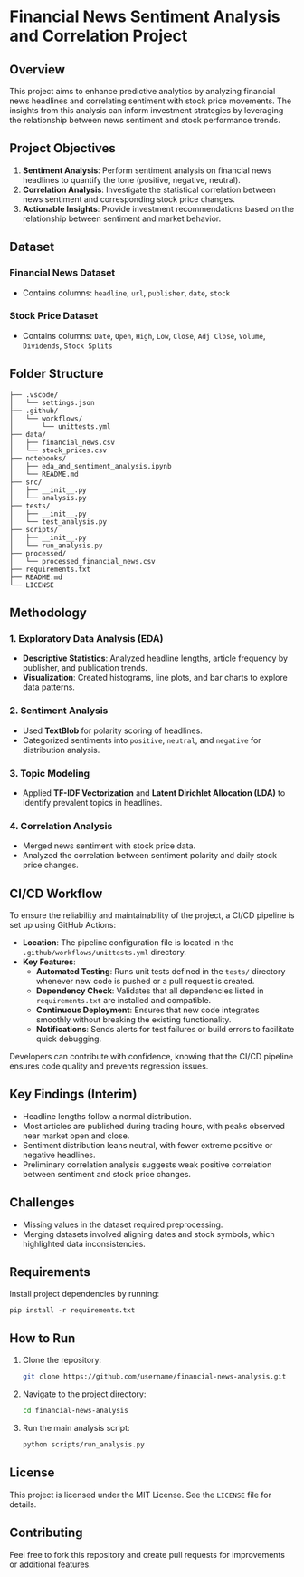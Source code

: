 # Financial News Sentiment Analysis and Correlation Project

## Overview

This project aims to enhance predictive analytics by analyzing financial news headlines and correlating sentiment with stock price movements. The insights from this analysis can inform investment strategies by leveraging the relationship between news sentiment and stock performance trends.

## Project Objectives

1. **Sentiment Analysis**: Perform sentiment analysis on financial news headlines to quantify the tone (positive, negative, neutral).
2. **Correlation Analysis**: Investigate the statistical correlation between news sentiment and corresponding stock price changes.
3. **Actionable Insights**: Provide investment recommendations based on the relationship between sentiment and market behavior.

## Dataset

### Financial News Dataset

- Contains columns: `headline`, `url`, `publisher`, `date`, `stock`

### Stock Price Dataset

- Contains columns: `Date`, `Open`, `High`, `Low`, `Close`, `Adj Close`, `Volume`, `Dividends`, `Stock Splits`

## Folder Structure

```
├── .vscode/
│   └── settings.json
├── .github/
│   └── workflows/
│       └── unittests.yml
├── data/
│   ├── financial_news.csv
│   └── stock_prices.csv
├── notebooks/
│   ├── eda_and_sentiment_analysis.ipynb
│   └── README.md
├── src/
│   ├── __init__.py
│   └── analysis.py
├── tests/
│   ├── __init__.py
│   └── test_analysis.py
├── scripts/
│   ├── __init__.py
│   └── run_analysis.py
├── processed/
│   └── processed_financial_news.csv
├── requirements.txt
├── README.md
└── LICENSE
```

## Methodology

### 1. Exploratory Data Analysis (EDA)

- **Descriptive Statistics**: Analyzed headline lengths, article frequency by publisher, and publication trends.
- **Visualization**: Created histograms, line plots, and bar charts to explore data patterns.

### 2. Sentiment Analysis

- Used **TextBlob** for polarity scoring of headlines.
- Categorized sentiments into `positive`, `neutral`, and `negative` for distribution analysis.

### 3. Topic Modeling

- Applied **TF-IDF Vectorization** and **Latent Dirichlet Allocation (LDA)** to identify prevalent topics in headlines.

### 4. Correlation Analysis

- Merged news sentiment with stock price data.
- Analyzed the correlation between sentiment polarity and daily stock price changes.

## CI/CD Workflow

To ensure the reliability and maintainability of the project, a CI/CD pipeline is set up using GitHub Actions:

- **Location**: The pipeline configuration file is located in the `.github/workflows/unittests.yml` directory.
- **Key Features**:
  - **Automated Testing**: Runs unit tests defined in the `tests/` directory whenever new code is pushed or a pull request is created.
  - **Dependency Check**: Validates that all dependencies listed in `requirements.txt` are installed and compatible.
  - **Continuous Deployment**: Ensures that new code integrates smoothly without breaking the existing functionality.
  - **Notifications**: Sends alerts for test failures or build errors to facilitate quick debugging.

Developers can contribute with confidence, knowing that the CI/CD pipeline ensures code quality and prevents regression issues.

## Key Findings (Interim)

- Headline lengths follow a normal distribution.
- Most articles are published during trading hours, with peaks observed near market open and close.
- Sentiment distribution leans neutral, with fewer extreme positive or negative headlines.
- Preliminary correlation analysis suggests weak positive correlation between sentiment and stock price changes.

## Challenges

- Missing values in the dataset required preprocessing.
- Merging datasets involved aligning dates and stock symbols, which highlighted data inconsistencies.

## Requirements

Install project dependencies by running:

```
pip install -r requirements.txt
```

## How to Run

1. Clone the repository:
   ```bash
   git clone https://github.com/username/financial-news-analysis.git
   ```
2. Navigate to the project directory:
   ```bash
   cd financial-news-analysis
   ```
3. Run the main analysis script:
   ```bash
   python scripts/run_analysis.py
   ```

## License

This project is licensed under the MIT License. See the `LICENSE` file for details.

## Contributing

Feel free to fork this repository and create pull requests for improvements or additional features.
